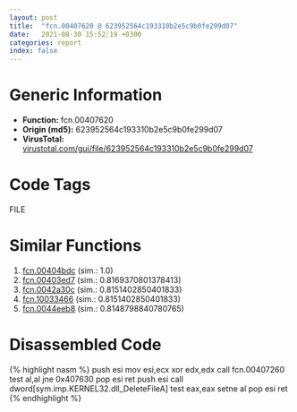 ```yaml
---
layout: post
title:  "fcn.00407620 @ 623952564c193310b2e5c9b0fe299d07"
date:   2021-08-30 15:52:19 +0300
categories: report
index: false
---
```


# Generic Information
- **Function:** fcn.00407620
- **Origin (md5):** 623952564c193310b2e5c9b0fe299d07
- **VirusTotal:** [virustotal.com/gui/file/623952564c193310b2e5c9b0fe299d07][virustotal_ref]

# Code Tags
<span class="tag" id="FILE">FILE</span>


# Similar Functions

1. [fcn.00404bdc][similar_1_ref] (sim.: 1.0)
2. [fcn.00403ed7][similar_2_ref] (sim.: 0.8169370801378413)
3. [fcn.0042a30c][similar_3_ref] (sim.: 0.8151402850401833)
4. [fcn.10033466][similar_4_ref] (sim.: 0.8151402850401833)
5. [fcn.0044eeb8][similar_5_ref] (sim.: 0.8148798840780765)


# Disassembled Code

{% highlight nasm %}
push esi
mov esi,ecx
xor edx,edx
call fcn.00407260
test al,al
jne 0x407630
pop esi
ret
push esi
call dword[sym.imp.KERNEL32.dll_DeleteFileA]
test eax,eax
setne al
pop esi
ret
{% endhighlight %}


[similar_1_ref]: /report/fcn.00404bdc@f360d53698056c0bd2342cbdb569d856
[similar_2_ref]: /report/fcn.00403ed7@e9782a46c2d4ab52d9b2b1b712934fbe
[similar_3_ref]: /report/fcn.0042a30c@9c2b894b84f59672d8be2e984066f76f
[similar_4_ref]: /report/fcn.10033466@e5d49e0823e602f2ee948ac39d32c1eb
[similar_5_ref]: /report/fcn.0044eeb8@3dfcfb1d918b690c00de324bcfcdc082
[virustotal_ref]: https://www.virustotal.com/gui/file/623952564c193310b2e5c9b0fe299d07
